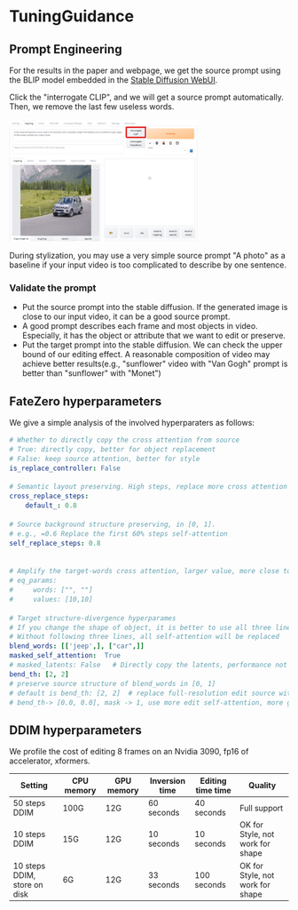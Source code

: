 # TuningGuidance

## Prompt Engineering
For the results in the paper and webpage, we get the source prompt using the BLIP model embedded in the [Stable Diffusion WebUI](https://github.com/AUTOMATIC1111/stable-diffusion-webui/).

Click the "interrogate CLIP", and we will get a source prompt automatically. Then, we remove the last few useless words.

<img src="../docs/blip.png" height="220px"/> 

During stylization, you may use a very simple source prompt "A photo" as a baseline if your input video is too complicated to describe by one sentence.

### Validate the prompt

- Put the source prompt into the stable diffusion. If the generated image is close to our input video, it can be a good source prompt.
- A good prompt describes each frame and most objects in video. Especially, it has the object or attribute that we want to edit or preserve.
- Put the target prompt into the stable diffusion. We can check the upper bound of our editing effect. A reasonable composition of video may achieve better results(e.g., "sunflower" video with "Van Gogh" prompt is better than "sunflower" with "Monet")






## FateZero hyperparameters
We give a simple analysis of the involved hyperparaters as follows:
``` yaml
# Whether to directly copy the cross attention from source 
# True: directly copy, better for object replacement
# False: keep source attention, better for style
is_replace_controller: False

# Semantic layout preserving. High steps, replace more cross attention to preserve semantic layout
cross_replace_steps: 
    default_: 0.8

# Source background structure preserving, in [0, 1]. 
# e.g., =0.6 Replace the first 60% steps self-attention
self_replace_steps: 0.8


# Amplify the target-words cross attention, larger value, more close to target
# eq_params: 
#     words: ["", ""]
#     values: [10,10] 

# Target structure-divergence hyperparames
# If you change the shape of object, it is better to use all three line; otherwise, no need.
# Without following three lines, all self-attention will be replaced
blend_words: [['jeep',], ["car",]] 
masked_self_attention:  True
# masked_latents: False   # Directly copy the latents, performance not so good in our case            
bend_th: [2, 2]
# preserve source structure of blend_words in [0, 1]
# default is bend_th: [2, 2]  # replace full-resolution edit source with self-attention 
# bend_th-> [0.0, 0.0], mask -> 1, use more edit self-attention, more generated shape, less source acttention
```



## DDIM hyperparameters
We profile the cost of editing 8 frames on an Nvidia 3090, fp16 of accelerator, xformers.

| Setting | CPU memory         | GPU memory        | Inversion time | Editing time time | Quality
|------------------|------------------  |------------------|------------------|------------------|------------------|
| 50 steps DDIM  | 100G    | 12G  | 60 seconds | 40 seconds | Full support
| 10 steps DDIM  | 15G    | 12G  | 10 seconds | 10 seconds | OK for Style, not work for shape
| 10 steps DDIM, store on disk  | 6G    | 12G  | 33 seconds | 100 seconds | OK for Style, not work for shape
